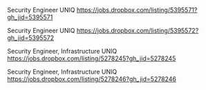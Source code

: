 Security Engineer UNIQ https://jobs.dropbox.com/listing/5395571?gh_jid=5395571

Security Engineer UNIQ https://jobs.dropbox.com/listing/5395572?gh_jid=5395572

Security Engineer, Infrastructure UNIQ https://jobs.dropbox.com/listing/5278245?gh_jid=5278245

Security Engineer, Infrastructure UNIQ https://jobs.dropbox.com/listing/5278246?gh_jid=5278246

